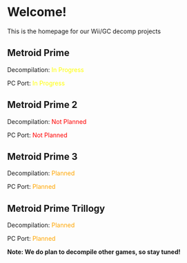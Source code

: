 # Welcome!
This is the homepage for our Wii/GC decomp projects

## Metroid Prime
Decompilation: <span style="color:yellow;">In Progress</span>

PC Port: <span style="color:yellow;">In Progress</span>

## Metroid Prime 2
Decompilation: <span style="color:red;">Not Planned</span>

PC Port: <span style="color:red;">Not Planned</span>

## Metroid Prime 3
Decompilation: <span style="color:orange;">Planned</span>

PC Port: <span style="color:orange;">Planned</span>

## Metroid Prime Trillogy
Decompilation: <span style="color:orange;">Planned</span>

PC Port: <span style="color:orange;">Planned</span>

**Note: We do plan to decompile other games, so stay tuned!**
